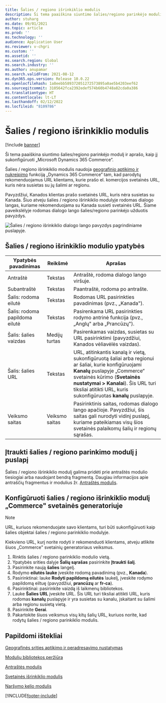 ```yaml
---
title: Šalies / regiono išrinkiklio modulis
description: Ši tema paaiškina siuntimo šalies/regiono parinkėjo modulį ir aprašo, kaip jį sukonfigūruoti „Microsoft Dynamics 365 Commerce“.
author: stuharg
ms.date: 09/01/2021
ms.topic: article
ms.prod: ''
ms.technology: ''
audience: Application User
ms.reviewer: v-chgri
ms.custom: ''
ms.assetid: ''
ms.search.region: Global
ms.search.industry: ''
ms.author: anupamar
ms.search.validFrom: 2021-08-12
ms.dyn365.ops.version: Release 10.0.22
ms.openlocfilehash: 1a8eebb589372051272573895a0ae5b4203eef62
ms.sourcegitcommit: 3105642fca2392edef574b60b4748a82cda0a386
ms.translationtype: HT
ms.contentlocale: lt-LT
ms.lasthandoff: 02/12/2022
ms.locfileid: "8109786"
---
```

# <a name="countryregion-picker-module"></a>Šalies / regiono išrinkiklio modulis

[!include [banner](includes/banner.md)]

Ši tema paaiškina siuntimo šalies/regiono parinkėjo modulį ir aprašo, kaip jį sukonfigūruoti „Microsoft Dynamics 365 Commerce“.

Šalies / regiono išrinkiklio modulis naudoja [geografinio aptikimo ir nukreipimo](geo-detection-redirection.md) funkciją „Dynamics 365 Commerce“ tam, kad parodytų rekomenduojamus URL klientams, kurie prašo el. komercijos svetainės URL, kuris nėra susietas su jų šalimi ar regionu.

Pavyzdžiui, Kanados klientas prašo svetainės URL, kuris nėra susietas su Kanada. Šiuo atveju šalies / regiono išrinkiklio modulyje rodomas dialogo langas, kuriame rekomenduojama su Kanada susieti svetainės URL. Šiame paveikslėlyje rodomas dialogo lango šalies/regiono parinkėjo užduotis pavyzdys.

![Šalies / regiono išrinkiklio dialogo lango pavyzdys pagrindiniame puslapyje.](./media/Geo_country-region-module-insitu.png)

## <a name="countryregion-picker-module-properties"></a>Šalies / regiono išrinkiklio modulio ypatybės

| Ypatybės pavadinimas              | Reikšmė       | Aprašas |
| -------------------------- | ----------- | ----------- |
| Antraštė                    | Tekstas        | Antraštė, rodoma dialogo lango viršuje. |
| Subantraštė                 | Tekstas        | Paantraštė, rodoma po antrašte. |
| Šalis: rodoma eilutė    | Tekstas        | Rodomas URL pasirinkties pavadinimas (pvz., „Kanada"). |
| Šalis: rodoma papildoma eilutė | Tekstas        | Pasirenkama URL pasirinkties rodymo antrinė funkcija (pvz., „Anglų" arba „Prancūzų"). |
| Šalis: šalies vaizdas     | Medijų turtas | Pasirenkamas vaizdas, susietas su URL pasirinktimi (pavyzdžiui, Kanados vėliavėlės vaizdas). |
| Šalis: šalies URL       | Tekstas        | URL, atitinkantis kanalą ir vietą, sukonfigūruotą šaliai arba regionui ar šaliai, kurie konfigūruojami **Kanalų** puslapyje „Commerce“ svetainės kūrimo (**Svetainės nustatymai \> Kanalai**). Šis URL turi tiksliai atitikti URL, kuris sukonfigūruotas **kanalų** puslapyje. |
| Veiksmo saitas                | Veiksmo saitas | Pasirinktinis saitas, rodomas dialogo lango apačioje. Pavyzdžiui, šis saitas gali nurodyti vidinį puslapį, kuriame pateikiamas visų šios svetainės palaikomų šalių ir regionų sąrašas. |

## <a name="add-a-countryregion-picker-module-to-a-page"></a>Įtraukti šalies / regiono parinkimo modulį į puslapį

Šalies / regiono išrinkiklio modulį galima pridėti prie antraštės modulio tiesiogiai arba naudojant bendrą fragmentą. Daugiau informacijos apie antraščių fragmentus ir modulius žr. [Antraštės modulis](author-header-module.md).

## <a name="configure-the-countryregion-picker-module-in-commerce-site-builder"></a>Konfigūruoti šalies / regiono išrinkiklio modulį „Commerce" svetainės generatoriuje

> [!NOTE]
> URL, kuriuos rekomenduojate savo klientams, turi būti sukonfigūruoti kaip šalies objektai šalies / regiono parinkiklio modulyje.

Kiekvieno URL, kurį norite rodyti ir rekomenduoti klientams, atveju atlikite šiuos „Commerce" svetainių generatoriaus veiksmus.

1. Rinktis šalies / regiono parinkiklio modulio vietą.
1. Ypatybės srities dalyje **Šalių sąrašas** pasirinkite **Įtraukti šalį**.
1. Pasirinkite naują **šalies** langelį.
1. Rodymo **eilutės lauke** įveskite rodomą pavadinimą (pvz., **Kanada**).
1. Pasirinktinai: lauke **Rodyti papildomą eilutės** laukelį, įveskite rodymo papildomą eiltuę (pavyzdžiui, **prancūzų** ar **fr-ca**).
1. Pasirinktinai: pasirinkite vaizdą iš laikmenų bibliotekos.
1. Lauke **Šalies URL** įveskite URL. Šis URL turi tiksliai atitikti URL, kuris rodomas **kanalų** puslapyje ir yra susietas su kanalu, įskaitant su šalimi arba regionu susietą vietą.
1. Pasirinkite **Gerai**.
1. Pakartokite šiuos veiksmus visų kitų šalių URL, kuriuos norite, kad rodytų šalies / regiono parinkiklio modulis.

## <a name="additional-resources"></a>Papildomi ištekliai

[Geografinės srities aptikimo ir peradresavimo nustatymas](geo-detection-redirection.md)

[Modulių bibliotekos peržiūra](starter-kit-overview.md)

[Antraštės modulis](author-header-module.md)

[Svetainės išrinkiklio modulis](site-selector.md)

[Naršymo kelio modulis](add-breadcrumb.md)

[!INCLUDE[footer-include](../includes/footer-banner.md)]
